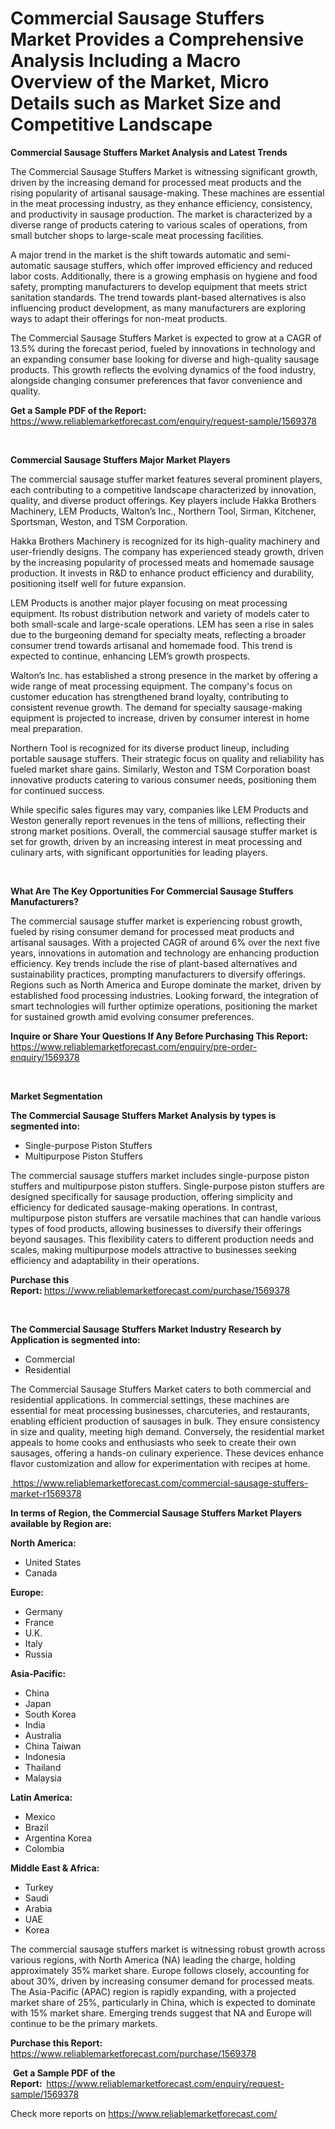 <p><h1>Commercial Sausage Stuffers Market Provides a Comprehensive Analysis Including a Macro Overview of the Market, Micro Details such as Market Size and Competitive Landscape</h1></p><p><strong>Commercial Sausage Stuffers Market Analysis and Latest Trends</strong></p>
<p><p>The Commercial Sausage Stuffers Market is witnessing significant growth, driven by the increasing demand for processed meat products and the rising popularity of artisanal sausage-making. These machines are essential in the meat processing industry, as they enhance efficiency, consistency, and productivity in sausage production. The market is characterized by a diverse range of products catering to various scales of operations, from small butcher shops to large-scale meat processing facilities.</p><p>A major trend in the market is the shift towards automatic and semi-automatic sausage stuffers, which offer improved efficiency and reduced labor costs. Additionally, there is a growing emphasis on hygiene and food safety, prompting manufacturers to develop equipment that meets strict sanitation standards. The trend towards plant-based alternatives is also influencing product development, as many manufacturers are exploring ways to adapt their offerings for non-meat products.</p><p>The Commercial Sausage Stuffers Market is expected to grow at a CAGR of 13.5% during the forecast period, fueled by innovations in technology and an expanding consumer base looking for diverse and high-quality sausage products. This growth reflects the evolving dynamics of the food industry, alongside changing consumer preferences that favor convenience and quality.</p></p>
<p><strong>Get a Sample PDF of the Report:&nbsp;</strong> <a href="https://www.reliablemarketforecast.com/enquiry/request-sample/1569378?utm_campaign=2758&utm_medium=2&utm_source=Github&utm_content=ia&utm_term=25032025&utm_id=commercial-sausage-stuffers">https://www.reliablemarketforecast.com/enquiry/request-sample/1569378</a></p>
<p>&nbsp;</p>
<p><strong>Commercial Sausage Stuffers Major Market Players</strong></p>
<p><p>The commercial sausage stuffer market features several prominent players, each contributing to a competitive landscape characterized by innovation, quality, and diverse product offerings. Key players include Hakka Brothers Machinery, LEM Products, Walton’s Inc., Northern Tool, Sirman, Kitchener, Sportsman, Weston, and TSM Corporation.</p><p>Hakka Brothers Machinery is recognized for its high-quality machinery and user-friendly designs. The company has experienced steady growth, driven by the increasing popularity of processed meats and homemade sausage production. It invests in R&D to enhance product efficiency and durability, positioning itself well for future expansion.</p><p>LEM Products is another major player focusing on meat processing equipment. Its robust distribution network and variety of models cater to both small-scale and large-scale operations. LEM has seen a rise in sales due to the burgeoning demand for specialty meats, reflecting a broader consumer trend towards artisanal and homemade food. This trend is expected to continue, enhancing LEM’s growth prospects.</p><p>Walton’s Inc. has established a strong presence in the market by offering a wide range of meat processing equipment. The company's focus on customer education has strengthened brand loyalty, contributing to consistent revenue growth. The demand for specialty sausage-making equipment is projected to increase, driven by consumer interest in home meal preparation.</p><p>Northern Tool is recognized for its diverse product lineup, including portable sausage stuffers. Their strategic focus on quality and reliability has fueled market share gains. Similarly, Weston and TSM Corporation boast innovative products catering to various consumer needs, positioning them for continued success.</p><p>While specific sales figures may vary, companies like LEM Products and Weston generally report revenues in the tens of millions, reflecting their strong market positions. Overall, the commercial sausage stuffer market is set for growth, driven by an increasing interest in meat processing and culinary arts, with significant opportunities for leading players.</p></p>
<p>&nbsp;</p>
<p><strong>What Are The Key Opportunities For Commercial Sausage Stuffers Manufacturers?</strong></p>
<p><p>The commercial sausage stuffer market is experiencing robust growth, fueled by rising consumer demand for processed meat products and artisanal sausages. With a projected CAGR of around 6% over the next five years, innovations in automation and technology are enhancing production efficiency. Key trends include the rise of plant-based alternatives and sustainability practices, prompting manufacturers to diversify offerings. Regions such as North America and Europe dominate the market, driven by established food processing industries. Looking forward, the integration of smart technologies will further optimize operations, positioning the market for sustained growth amid evolving consumer preferences.</p></p>
<p><strong>Inquire or Share Your Questions If Any Before Purchasing This Report:</strong> <a href="https://www.reliablemarketforecast.com/enquiry/pre-order-enquiry/1569378?utm_campaign=2758&utm_medium=2&utm_source=Github&utm_content=ia&utm_term=25032025&utm_id=commercial-sausage-stuffers">https://www.reliablemarketforecast.com/enquiry/pre-order-enquiry/1569378</a></p>
<p>&nbsp;</p>
<p><strong>Market Segmentation</strong></p>
<p><strong>The Commercial Sausage Stuffers Market Analysis by types is segmented into:</strong></p>
<p><ul><li>Single-purpose Piston Stuffers</li><li>Multipurpose Piston Stuffers</li></ul></p>
<p><p>The commercial sausage stuffers market includes single-purpose piston stuffers and multipurpose piston stuffers. Single-purpose piston stuffers are designed specifically for sausage production, offering simplicity and efficiency for dedicated sausage-making operations. In contrast, multipurpose piston stuffers are versatile machines that can handle various types of food products, allowing businesses to diversify their offerings beyond sausages. This flexibility caters to different production needs and scales, making multipurpose models attractive to businesses seeking efficiency and adaptability in their operations.</p></p>
<p><strong>Purchase this Report:&nbsp;</strong><a href="https://www.reliablemarketforecast.com/purchase/1569378?utm_campaign=2758&utm_medium=2&utm_source=Github&utm_content=ia&utm_term=25032025&utm_id=commercial-sausage-stuffers">https://www.reliablemarketforecast.com/purchase/1569378</a></p>
<p>&nbsp;</p>
<p><strong>The Commercial Sausage Stuffers Market Industry Research by Application is segmented into:</strong></p>
<p><ul><li>Commercial</li><li>Residential</li></ul></p>
<p><p>The Commercial Sausage Stuffers Market caters to both commercial and residential applications. In commercial settings, these machines are essential for meat processing businesses, charcuteries, and restaurants, enabling efficient production of sausages in bulk. They ensure consistency in size and quality, meeting high demand. Conversely, the residential market appeals to home cooks and enthusiasts who seek to create their own sausages, offering a hands-on culinary experience. These devices enhance flavor customization and allow for experimentation with recipes at home.</p></p>
<p><a href="https://www.reliablemarketforecast.com/commercial-sausage-stuffers-market-r1569378?utm_campaign=2758&utm_medium=2&utm_source=Github&utm_content=ia&utm_term=25032025&utm_id=commercial-sausage-stuffers">&nbsp;https://www.reliablemarketforecast.com/commercial-sausage-stuffers-market-r1569378</a></p>
<p><strong>In terms of Region, the Commercial Sausage Stuffers Market Players available by Region are:</strong></p>
<p>
    <p> <strong> North America: </strong>
        <ul>
            <li>United States</li>
            <li>Canada</li>
        </ul>
        </p> 
    <p> <strong> Europe: </strong>
        <ul>
            <li>Germany</li>
            <li>France</li>
            <li>U.K.</li>
            <li>Italy</li>
            <li>Russia</li>
        </ul>
        </p> 
    <p> <strong> Asia-Pacific: </strong>
        <ul>
            <li>China</li>
            <li>Japan</li>
            <li>South Korea</li>
            <li>India</li>
            <li>Australia</li>
            <li>China Taiwan</li>
            <li>Indonesia</li>
            <li>Thailand</li>
            <li>Malaysia</li>
        </ul>
        </p> 
    <p> <strong> Latin America: </strong>
        <ul>
            <li>Mexico</li>
            <li>Brazil</li>
            <li>Argentina Korea</li>
            <li>Colombia</li>
        </ul>
        </p> 
    <p> <strong> Middle East & Africa: </strong>
        <ul>
            <li>Turkey</li>
            <li>Saudi</li>
            <li>Arabia</li>
            <li>UAE</li>
            <li>Korea</li>
        </ul>
    </p>
    </p>
<p><p>The commercial sausage stuffers market is witnessing robust growth across various regions, with North America (NA) leading the charge, holding approximately 35% market share. Europe follows closely, accounting for about 30%, driven by increasing consumer demand for processed meats. The Asia-Pacific (APAC) region is rapidly expanding, with a projected market share of 25%, particularly in China, which is expected to dominate with 15% market share. Emerging trends suggest that NA and Europe will continue to be the primary markets.</p></p>
<p><strong>Purchase this Report: </strong><a href="https://www.reliablemarketforecast.com/purchase/1569378?utm_campaign=2758&utm_medium=2&utm_source=Github&utm_content=ia&utm_term=25032025&utm_id=commercial-sausage-stuffers">https://www.reliablemarketforecast.com/purchase/1569378</a></p>
<p>&nbsp;<strong>Get a Sample PDF of the Report:&nbsp;&nbsp;</strong><a href="https://www.reliablemarketforecast.com/enquiry/request-sample/1569378?utm_campaign=2758&utm_medium=2&utm_source=Github&utm_content=ia&utm_term=25032025&utm_id=commercial-sausage-stuffers">https://www.reliablemarketforecast.com/enquiry/request-sample/1569378</a></p>
<p><strong></strong></p>
<p>Check more reports on <a href="https://www.reliablemarketforecast.com/?utm_campaign=2758&utm_medium=2&utm_source=Github&utm_content=ia&utm_term=25032025&utm_id=commercial-sausage-stuffers">https://www.reliablemarketforecast.com/</a></p>